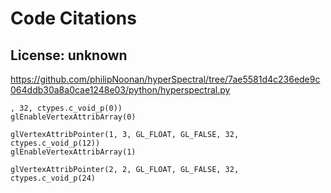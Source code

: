 # Code Citations

## License: unknown
https://github.com/philipNoonan/hyperSpectral/tree/7ae5581d4c236ede9c064ddb30a8a0cae1248e03/python/hyperspectral.py

```
, 32, ctypes.c_void_p(0))
glEnableVertexAttribArray(0)

glVertexAttribPointer(1, 3, GL_FLOAT, GL_FALSE, 32, ctypes.c_void_p(12))
glEnableVertexAttribArray(1)

glVertexAttribPointer(2, 2, GL_FLOAT, GL_FALSE, 32, ctypes.c_void_p(24)
```

